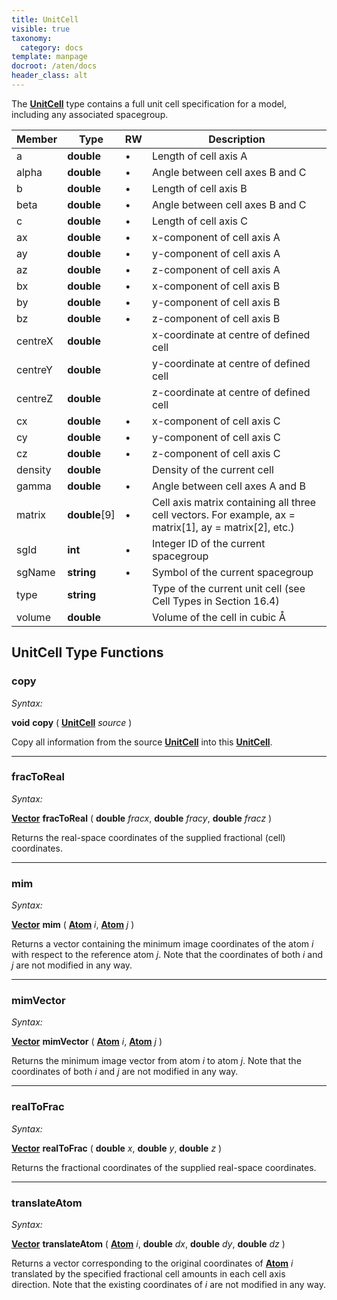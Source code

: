 ```yaml
---
title: UnitCell
visible: true
taxonomy:
  category: docs
template: manpage
docroot: /aten/docs
header_class: alt
---
```


The [**UnitCell**](/aten/docs/scripting/variabletypes/unitcell) type contains a full unit cell specification for a model, including any associated spacegroup.
 
| Member | Type | RW | Description |
|--------|------|----|-------------|
| a | **double** | • | Length of cell axis A |
| alpha | **double** | • | Angle between cell axes B and C |
| b | **double** | • | Length of cell axis B |
| beta | **double** | • | Angle between cell axes B and C |
| c | **double** | • | Length of cell axis C |
| ax | **double** | • | x-component of cell axis A |
| ay | **double** | • | y-component of cell axis A |
| az | **double** | • | z-component of cell axis A |
| bx | **double** | • | x-component of cell axis B |
| by | **double** | • | y-component of cell axis B |
| bz | **double** | • | z-component of cell axis B |
| centreX | **double** | | x-coordinate at centre of defined cell |
| centreY | **double** | | y-coordinate at centre of defined cell |
| centreZ | **double** | | z-coordinate at centre of defined cell |
| cx | **double** | • | x-component of cell axis C |
| cy | **double** | • | y-component of cell axis C |
| cz | **double** | • | z-component of cell axis C |
| density | **double** | | Density of the current cell |
| gamma | **double** | • | Angle between cell axes A and B |
| matrix | **double**[9] | • | Cell axis matrix containing all three cell vectors. For example, ax = matrix[1], ay = matrix[2], etc.) |
| sgId | **int** | • | Integer ID of the current spacegroup |
| sgName | **string** | • | Symbol of the current spacegroup |
| type | **string** | | Type of the current unit cell (see Cell Types in Section 16.4) |
| volume | **double** | | Volume of the cell in cubic Å |

## UnitCell Type Functions

### copy <a id="copy"></a>

_Syntax:_

**void** **copy** ( [**UnitCell**](/aten/docs/scripting/variabletypes/unitcell) _source_ )

Copy all information from the source [**UnitCell**](/aten/docs/scripting/variabletypes/unitcell) into this [**UnitCell**](/aten/docs/scripting/variabletypes/unitcell).

---

### fracToReal <a id="fractoreal"></a>

_Syntax:_

[**Vector**](/aten/docs/scripting/variabletypes/vector) **fracToReal** ( **double** _fracx_, **double** _fracy_, **double** _fracz_ )

Returns the real-space coordinates of the supplied fractional (cell) coordinates.

---

### mim <a id="mim"></a>

_Syntax:_

[**Vector**](/aten/docs/scripting/variabletypes/vector) **mim** ( [**Atom**](/aten/docs/scripting/variabletypes/atom) _i_, [**Atom**](/aten/docs/scripting/variabletypes/atom) _j_ )

Returns a vector containing the minimum image coordinates of the atom _i_ with respect to the reference atom _j_. Note that the coordinates of both _i_ and _j_ are not modified in any way.

---

### mimVector <a id="mimvector"></a>

_Syntax:_

[**Vector**](/aten/docs/scripting/variabletypes/vector) **mimVector** ( [**Atom**](/aten/docs/scripting/variabletypes/atom) _i_, [**Atom**](/aten/docs/scripting/variabletypes/atom) _j_ )

Returns the minimum image vector from atom _i_ to atom _j_. Note that the coordinates of both _i_ and _j_ are not modified in any way.

---

### realToFrac <a id="realtofrac"></a>

_Syntax:_

[**Vector**](/aten/docs/scripting/variabletypes/vector) **realToFrac** ( **double** _x_, **double** _y_, **double** _z_ )

Returns the fractional coordinates of the supplied real-space coordinates.

---

### translateAtom <a id="translateatom"></a>

_Syntax:_

[**Vector**](/aten/docs/scripting/variabletypes/vector) **translateAtom** ( [**Atom**](/aten/docs/scripting/variabletypes/atom) _i_, **double** _dx_, **double** _dy_, **double** _dz_ )

Returns a vector corresponding to the original coordinates of [**Atom**](/aten/docs/scripting/variabletypes/atom) _i_ translated by the specified fractional cell amounts in each cell axis direction. Note that the existing coordinates of _i_ are not modified in any way.


